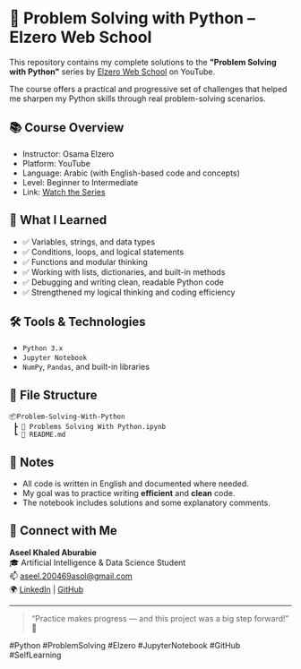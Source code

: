 # 🧠 Problem Solving with Python – Elzero Web School

This repository contains my complete solutions to the **"Problem Solving with Python"** series by [Elzero Web School](https://www.youtube.com/@ElzeroInfo) on YouTube.

The course offers a practical and progressive set of challenges that helped me sharpen my Python skills through real problem-solving scenarios.

## 📚 Course Overview

- Instructor: Osama Elzero
- Platform: YouTube
- Language: Arabic (with English-based code and concepts)
- Level: Beginner to Intermediate
- Link: [Watch the Series](https://www.youtube.com/watch?v=8vAf3Bd3smo&list=PLDoPjvoNmBAzLyvrWPwMw6bbBlTwPxgLF)

## 🚀 What I Learned

- ✅ Variables, strings, and data types
- ✅ Conditions, loops, and logical statements
- ✅ Functions and modular thinking
- ✅ Working with lists, dictionaries, and built-in methods
- ✅ Debugging and writing clean, readable Python code
- ✅ Strengthened my logical thinking and coding efficiency

## 🛠️ Tools & Technologies

- `Python 3.x`
- `Jupyter Notebook`
- `NumPy`, `Pandas`, and built-in libraries

## 📁 File Structure

```
📦Problem-Solving-With-Python
 ┣ 📜 Problems Solving With Python.ipynb
 ┗ 📜 README.md
```

## 📌 Notes

- All code is written in English and documented where needed.
- My goal was to practice writing **efficient** and **clean** code.
- The notebook includes solutions and some explanatory comments.

## 🔗 Connect with Me

**Aseel Khaled Aburabie**  
🎓 Artificial Intelligence & Data Science Student  
📫 [aseel.200469asol@gmail.com](mailto:aseel.200469asol@gmail.com)  
🌍 [LinkedIn](https://www.linkedin.com/in/aseel-abu-rabie) | [GitHub](https://github.com/aseelkhaled)

---

> “Practice makes progress — and this project was a big step forward!” 💪

#Python #ProblemSolving #Elzero #JupyterNotebook #GitHub #SelfLearning